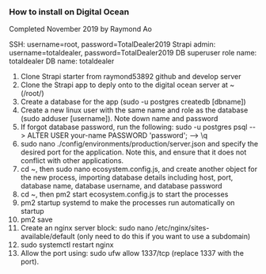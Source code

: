 ### How to install on Digital Ocean
Completed November 2019 by Raymond Ao

SSH: username=root, password=TotalDealer2019
Strapi admin: username=totaldealer, password=TotalDealer2019
DB superuser role name: totaldealer
DB name: totaldealer


1. Clone Strapi starter from raymond53892 github and develop server
2. Clone the Strapi app to deply onto to the digital ocean server at ~ (/root/)
3. Create a database for the app (sudo -u postgres createdb [dbname])
4. Create a new linux user with the same name and role as the database (sudo adduser [username]). Note down name and password
5. If forgot database password, run the following: sudo -u postgres psql --> ALTER USER your-name PASSWORD 'password'; --> \q
6. sudo nano ./config/environments/production/server.json and specify the desired port for the application. Note this, and ensure that it does not conflict with other applications.
7. cd ~, then sudo nano ecosystem.config.js, and create another object for the new process, importing database details including host, port, database name, database username, and database password
8. cd ~, then pm2 start ecosystem.config.js to start the processes
9. pm2 startup systemd to make the processes run automatically on startup
10. pm2 save
11. Create an nginx server block: sudo nano /etc/nginx/sites-available/default (only need to do this if you want to use a subdomain)
12. sudo systemctl restart nginx
13. Allow the port using: sudo ufw allow 1337/tcp (replace 1337 with the port).

